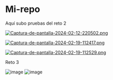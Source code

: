 # Mi-repo

Aquí subo pruebas del reto 2

[![Captura-de-pantalla-2024-02-12-220502.png](https://i.postimg.cc/pdjSfmD4/Captura-de-pantalla-2024-02-12-220502.png)](https://postimg.cc/7CxXDYtn)

[![Captura-de-pantalla-2024-02-19-112417.png](https://i.postimg.cc/wT7H4Vr6/Captura-de-pantalla-2024-02-19-112417.png)](https://postimg.cc/ZCt1CrZg)

[![Captura-de-pantalla-2024-02-19-112529.png](https://i.postimg.cc/W3bxFpL2/Captura-de-pantalla-2024-02-19-112529.png)](https://postimg.cc/XZmstbYh)


Reto 3

![image](https://github.com/Pablofcf/Mi-repo/assets/159049788/c0cad6cd-fa53-4dda-8842-d5600c446ef2)
![image](https://github.com/Pablofcf/Mi-repo/assets/159049788/b3d11b5b-6fbc-439a-af43-75d82f336176)

